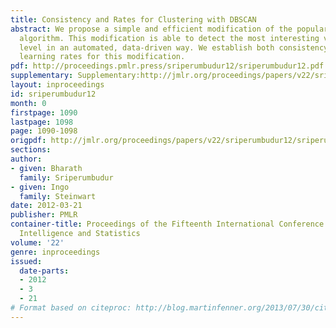 ```yaml
---
title: Consistency and Rates for Clustering with DBSCAN
abstract: We propose a simple and efficient modification of the popular DBSCAN clustering
  algorithm. This modification is able to detect the most interesting vertical threshold
  level in an automated, data-driven way. We establish both consistency and optimal
  learning rates for this modification.
pdf: http://proceedings.pmlr.press/sriperumbudur12/sriperumbudur12.pdf
supplementary: Supplementary:http://jmlr.org/proceedings/papers/v22/sriperumbudur12/sriperumbudur12Supple.pdf
layout: inproceedings
id: sriperumbudur12
month: 0
firstpage: 1090
lastpage: 1098
page: 1090-1098
origpdf: http://jmlr.org/proceedings/papers/v22/sriperumbudur12/sriperumbudur12.pdf
sections: 
author:
- given: Bharath
  family: Sriperumbudur
- given: Ingo
  family: Steinwart
date: 2012-03-21
publisher: PMLR
container-title: Proceedings of the Fifteenth International Conference on Artificial
  Intelligence and Statistics
volume: '22'
genre: inproceedings
issued:
  date-parts:
  - 2012
  - 3
  - 21
# Format based on citeproc: http://blog.martinfenner.org/2013/07/30/citeproc-yaml-for-bibliographies/
---
```

